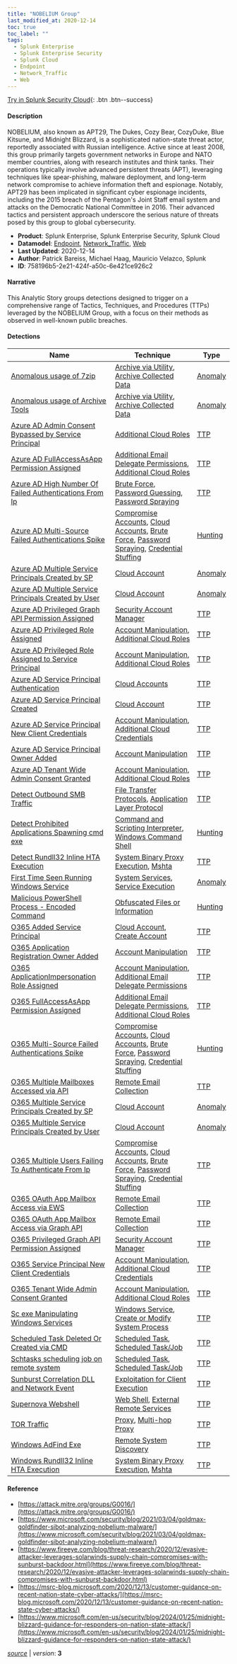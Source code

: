 ```yaml
---
title: "NOBELIUM Group"
last_modified_at: 2020-12-14
toc: true
toc_label: ""
tags:
  - Splunk Enterprise
  - Splunk Enterprise Security
  - Splunk Cloud
  - Endpoint
  - Network_Traffic
  - Web
---
```


[Try in Splunk Security Cloud](https://www.splunk.com/en_us/cyber-security.html){: .btn .btn--success}

#### Description

NOBELIUM, also known as APT29, The Dukes, Cozy Bear, CozyDuke, Blue Kitsune, and Midnight Blizzard, is a sophisticated nation-state threat actor, reportedly associated with Russian intelligence. Active since at least 2008, this group primarily targets government networks in Europe and NATO member countries, along with research institutes and think tanks. Their operations typically involve advanced persistent threats (APT), leveraging techniques like spear-phishing, malware deployment, and long-term network compromise to achieve information theft and espionage. Notably, APT29 has been implicated in significant cyber espionage incidents, including the 2015 breach of the Pentagon's Joint Staff email system and attacks on the Democratic National Committee in 2016. Their advanced tactics and persistent approach underscore the serious nature of threats posed by this group to global cybersecurity.

- **Product**: Splunk Enterprise, Splunk Enterprise Security, Splunk Cloud
- **Datamodel**: [Endpoint](https://docs.splunk.com/Documentation/CIM/latest/User/Endpoint), [Network_Traffic](https://docs.splunk.com/Documentation/CIM/latest/User/NetworkTraffic), [Web](https://docs.splunk.com/Documentation/CIM/latest/User/Web)
- **Last Updated**: 2020-12-14
- **Author**: Patrick Bareiss, Michael Haag, Mauricio Velazco, Splunk
- **ID**: 758196b5-2e21-424f-a50c-6e421ce926c2

#### Narrative

This Analytic Story groups detections designed to trigger on a comprehensive range of Tactics, Techniques, and Procedures (TTPs) leveraged by the NOBELIUM Group, with a focus on their methods as observed in well-known public breaches.

#### Detections

| Name        | Technique   | Type         |
| ----------- | ----------- |--------------|
| [Anomalous usage of 7zip](/endpoint/9364ee8e-a39a-11eb-8f1d-acde48001122/) | [Archive via Utility](/tags/#archive-via-utility), [Archive Collected Data](/tags/#archive-collected-data) | [Anomaly](https://github.com/splunk/security_content/wiki/Detection-Analytic-Types) |
| [Anomalous usage of Archive Tools](/endpoint/63614a58-10e2-4c6c-ae81-ea1113681439/) | [Archive via Utility](/tags/#archive-via-utility), [Archive Collected Data](/tags/#archive-collected-data) | [Anomaly](https://github.com/splunk/security_content/wiki/Detection-Analytic-Types) |
| [Azure AD Admin Consent Bypassed by Service Principal](/cloud/9d4fea43-9182-4c5a-ada8-13701fd5615d/) | [Additional Cloud Roles](/tags/#additional-cloud-roles) | [TTP](https://github.com/splunk/security_content/wiki/Detection-Analytic-Types) |
| [Azure AD FullAccessAsApp Permission Assigned](/cloud/ae286126-f2ad-421c-b240-4ea83bd1c43a/) | [Additional Email Delegate Permissions](/tags/#additional-email-delegate-permissions), [Additional Cloud Roles](/tags/#additional-cloud-roles) | [TTP](https://github.com/splunk/security_content/wiki/Detection-Analytic-Types) |
| [Azure AD High Number Of Failed Authentications From Ip](/cloud/e5ab41bf-745d-4f72-a393-2611151afd8e/) | [Brute Force](/tags/#brute-force), [Password Guessing](/tags/#password-guessing), [Password Spraying](/tags/#password-spraying) | [TTP](https://github.com/splunk/security_content/wiki/Detection-Analytic-Types) |
| [Azure AD Multi-Source Failed Authentications Spike](/cloud/116e11a9-63ea-41eb-a66a-6a13bdc7d2c7/) | [Compromise Accounts](/tags/#compromise-accounts), [Cloud Accounts](/tags/#cloud-accounts), [Brute Force](/tags/#brute-force), [Password Spraying](/tags/#password-spraying), [Credential Stuffing](/tags/#credential-stuffing) | [Hunting](https://github.com/splunk/security_content/wiki/Detection-Analytic-Types) |
| [Azure AD Multiple Service Principals Created by SP](/cloud/66cb378f-234d-4fe1-bb4c-e7878ff6b017/) | [Cloud Account](/tags/#cloud-account) | [Anomaly](https://github.com/splunk/security_content/wiki/Detection-Analytic-Types) |
| [Azure AD Multiple Service Principals Created by User](/cloud/32880707-f512-414e-bd7f-204c0c85b758/) | [Cloud Account](/tags/#cloud-account) | [Anomaly](https://github.com/splunk/security_content/wiki/Detection-Analytic-Types) |
| [Azure AD Privileged Graph API Permission Assigned](/cloud/5521f8c5-1aa3-473c-9eb7-853701924a06/) | [Security Account Manager](/tags/#security-account-manager) | [TTP](https://github.com/splunk/security_content/wiki/Detection-Analytic-Types) |
| [Azure AD Privileged Role Assigned](/cloud/a28f0bc3-3400-4a6e-a2da-89b9e95f0d2a/) | [Account Manipulation](/tags/#account-manipulation), [Additional Cloud Roles](/tags/#additional-cloud-roles) | [TTP](https://github.com/splunk/security_content/wiki/Detection-Analytic-Types) |
| [Azure AD Privileged Role Assigned to Service Principal](/cloud/5dfaa3d3-e2e4-4053-8252-16d9ee528c41/) | [Account Manipulation](/tags/#account-manipulation), [Additional Cloud Roles](/tags/#additional-cloud-roles) | [TTP](https://github.com/splunk/security_content/wiki/Detection-Analytic-Types) |
| [Azure AD Service Principal Authentication](/cloud/5a2ec401-60bb-474e-b936-1e66e7aa4060/) | [Cloud Accounts](/tags/#cloud-accounts) | [TTP](https://github.com/splunk/security_content/wiki/Detection-Analytic-Types) |
| [Azure AD Service Principal Created](/cloud/f8ba49e7-ffd3-4b53-8f61-e73974583c5d/) | [Cloud Account](/tags/#cloud-account) | [TTP](https://github.com/splunk/security_content/wiki/Detection-Analytic-Types) |
| [Azure AD Service Principal New Client Credentials](/cloud/e3adc0d3-9e4b-4b5d-b662-12cec1adff2a/) | [Account Manipulation](/tags/#account-manipulation), [Additional Cloud Credentials](/tags/#additional-cloud-credentials) | [TTP](https://github.com/splunk/security_content/wiki/Detection-Analytic-Types) |
| [Azure AD Service Principal Owner Added](/cloud/7ddf2084-6cf3-4a44-be83-474f7b73c701/) | [Account Manipulation](/tags/#account-manipulation) | [TTP](https://github.com/splunk/security_content/wiki/Detection-Analytic-Types) |
| [Azure AD Tenant Wide Admin Consent Granted](/cloud/dc02c0ee-6ac0-4c7f-87ba-8ce43a4e4418/) | [Account Manipulation](/tags/#account-manipulation), [Additional Cloud Roles](/tags/#additional-cloud-roles) | [TTP](https://github.com/splunk/security_content/wiki/Detection-Analytic-Types) |
| [Detect Outbound SMB Traffic](/network/1bed7774-304a-4e8f-9d72-d80e45ff492b/) | [File Transfer Protocols](/tags/#file-transfer-protocols), [Application Layer Protocol](/tags/#application-layer-protocol) | [TTP](https://github.com/splunk/security_content/wiki/Detection-Analytic-Types) |
| [Detect Prohibited Applications Spawning cmd exe](/endpoint/dcfd6b40-42f9-469d-a433-2e53f7486664/) | [Command and Scripting Interpreter](/tags/#command-and-scripting-interpreter), [Windows Command Shell](/tags/#windows-command-shell) | [Hunting](https://github.com/splunk/security_content/wiki/Detection-Analytic-Types) |
| [Detect Rundll32 Inline HTA Execution](/endpoint/91c79f14-5b41-11eb-ae93-0242ac130002/) | [System Binary Proxy Execution](/tags/#system-binary-proxy-execution), [Mshta](/tags/#mshta) | [TTP](https://github.com/splunk/security_content/wiki/Detection-Analytic-Types) |
| [First Time Seen Running Windows Service](/endpoint/823136f2-d755-4b6d-ae04-372b486a5808/) | [System Services](/tags/#system-services), [Service Execution](/tags/#service-execution) | [Anomaly](https://github.com/splunk/security_content/wiki/Detection-Analytic-Types) |
| [Malicious PowerShell Process - Encoded Command](/endpoint/c4db14d9-7909-48b4-a054-aa14d89dbb19/) | [Obfuscated Files or Information](/tags/#obfuscated-files-or-information) | [Hunting](https://github.com/splunk/security_content/wiki/Detection-Analytic-Types) |
| [O365 Added Service Principal](/cloud/1668812a-6047-11eb-ae93-0242ac130002/) | [Cloud Account](/tags/#cloud-account), [Create Account](/tags/#create-account) | [TTP](https://github.com/splunk/security_content/wiki/Detection-Analytic-Types) |
| [O365 Application Registration Owner Added](/cloud/c068d53f-6aaa-4558-8011-3734df878266/) | [Account Manipulation](/tags/#account-manipulation) | [TTP](https://github.com/splunk/security_content/wiki/Detection-Analytic-Types) |
| [O365 ApplicationImpersonation Role Assigned](/cloud/49cdce75-f814-4d56-a7a4-c64ec3a481f2/) | [Account Manipulation](/tags/#account-manipulation), [Additional Email Delegate Permissions](/tags/#additional-email-delegate-permissions) | [TTP](https://github.com/splunk/security_content/wiki/Detection-Analytic-Types) |
| [O365 FullAccessAsApp Permission Assigned](/cloud/01a510b3-a6ac-4d50-8812-7e8a3cde3d79/) | [Additional Email Delegate Permissions](/tags/#additional-email-delegate-permissions), [Additional Cloud Roles](/tags/#additional-cloud-roles) | [TTP](https://github.com/splunk/security_content/wiki/Detection-Analytic-Types) |
| [O365 Multi-Source Failed Authentications Spike](/cloud/ea4e2c41-dbfb-4f5f-a7b6-9ac1b7f104aa/) | [Compromise Accounts](/tags/#compromise-accounts), [Cloud Accounts](/tags/#cloud-accounts), [Brute Force](/tags/#brute-force), [Password Spraying](/tags/#password-spraying), [Credential Stuffing](/tags/#credential-stuffing) | [Hunting](https://github.com/splunk/security_content/wiki/Detection-Analytic-Types) |
| [O365 Multiple Mailboxes Accessed via API](/cloud/7cd853e9-d370-412f-965d-a2bcff2a2908/) | [Remote Email Collection](/tags/#remote-email-collection) | [TTP](https://github.com/splunk/security_content/wiki/Detection-Analytic-Types) |
| [O365 Multiple Service Principals Created by SP](/cloud/ef4c3f20-d1ad-4ad1-a3f4-d5f391c005fe/) | [Cloud Account](/tags/#cloud-account) | [Anomaly](https://github.com/splunk/security_content/wiki/Detection-Analytic-Types) |
| [O365 Multiple Service Principals Created by User](/cloud/a34e65d0-54de-4b02-9db8-5a04522067f6/) | [Cloud Account](/tags/#cloud-account) | [Anomaly](https://github.com/splunk/security_content/wiki/Detection-Analytic-Types) |
| [O365 Multiple Users Failing To Authenticate From Ip](/cloud/8d486e2e-3235-4cfe-ac35-0d042e24ecb4/) | [Compromise Accounts](/tags/#compromise-accounts), [Cloud Accounts](/tags/#cloud-accounts), [Brute Force](/tags/#brute-force), [Password Spraying](/tags/#password-spraying), [Credential Stuffing](/tags/#credential-stuffing) | [TTP](https://github.com/splunk/security_content/wiki/Detection-Analytic-Types) |
| [O365 OAuth App Mailbox Access via EWS](/cloud/e600cf1a-0bef-4426-b42e-00176d610a4d/) | [Remote Email Collection](/tags/#remote-email-collection) | [TTP](https://github.com/splunk/security_content/wiki/Detection-Analytic-Types) |
| [O365 OAuth App Mailbox Access via Graph API](/cloud/9db0d5b0-4058-4cb7-baaf-77d8143539a2/) | [Remote Email Collection](/tags/#remote-email-collection) | [TTP](https://github.com/splunk/security_content/wiki/Detection-Analytic-Types) |
| [O365 Privileged Graph API Permission Assigned](/cloud/868f3131-d5e1-4bf1-af5b-9b0fbaaaedbb/) | [Security Account Manager](/tags/#security-account-manager) | [TTP](https://github.com/splunk/security_content/wiki/Detection-Analytic-Types) |
| [O365 Service Principal New Client Credentials](/cloud/a1b229e9-d962-4222-8c62-905a8a010453/) | [Account Manipulation](/tags/#account-manipulation), [Additional Cloud Credentials](/tags/#additional-cloud-credentials) | [TTP](https://github.com/splunk/security_content/wiki/Detection-Analytic-Types) |
| [O365 Tenant Wide Admin Consent Granted](/cloud/50eaabf8-5180-4e86-bfb2-011472c359fc/) | [Account Manipulation](/tags/#account-manipulation), [Additional Cloud Roles](/tags/#additional-cloud-roles) | [TTP](https://github.com/splunk/security_content/wiki/Detection-Analytic-Types) |
| [Sc exe Manipulating Windows Services](/endpoint/f0c693d8-2a89-4ce7-80b4-98fea4c3ea6d/) | [Windows Service](/tags/#windows-service), [Create or Modify System Process](/tags/#create-or-modify-system-process) | [TTP](https://github.com/splunk/security_content/wiki/Detection-Analytic-Types) |
| [Scheduled Task Deleted Or Created via CMD](/endpoint/d5af132c-7c17-439c-9d31-13d55340f36c/) | [Scheduled Task](/tags/#scheduled-task), [Scheduled Task/Job](/tags/#scheduled-task/job) | [TTP](https://github.com/splunk/security_content/wiki/Detection-Analytic-Types) |
| [Schtasks scheduling job on remote system](/endpoint/1297fb80-f42a-4b4a-9c8a-88c066237cf6/) | [Scheduled Task](/tags/#scheduled-task), [Scheduled Task/Job](/tags/#scheduled-task/job) | [TTP](https://github.com/splunk/security_content/wiki/Detection-Analytic-Types) |
| [Sunburst Correlation DLL and Network Event](/endpoint/701a8740-e8db-40df-9190-5516d3819787/) | [Exploitation for Client Execution](/tags/#exploitation-for-client-execution) | [TTP](https://github.com/splunk/security_content/wiki/Detection-Analytic-Types) |
| [Supernova Webshell](/web/2ec08a09-9ff1-4dac-b59f-1efd57972ec1/) | [Web Shell](/tags/#web-shell), [External Remote Services](/tags/#external-remote-services) | [TTP](https://github.com/splunk/security_content/wiki/Detection-Analytic-Types) |
| [TOR Traffic](/network/ea688274-9c06-4473-b951-e4cb7a5d7a45/) | [Proxy](/tags/#proxy), [Multi-hop Proxy](/tags/#multi-hop-proxy) | [TTP](https://github.com/splunk/security_content/wiki/Detection-Analytic-Types) |
| [Windows AdFind Exe](/endpoint/bd3b0187-189b-46c0-be45-f52da2bae67f/) | [Remote System Discovery](/tags/#remote-system-discovery) | [TTP](https://github.com/splunk/security_content/wiki/Detection-Analytic-Types) |
| [Windows Rundll32 Inline HTA Execution](/endpoint/0caa1dd6-94f5-11ec-9786-acde48001122/) | [System Binary Proxy Execution](/tags/#system-binary-proxy-execution), [Mshta](/tags/#mshta) | [TTP](https://github.com/splunk/security_content/wiki/Detection-Analytic-Types) |

#### Reference

* [https://attack.mitre.org/groups/G0016/](https://attack.mitre.org/groups/G0016/)
* [https://www.microsoft.com/security/blog/2021/03/04/goldmax-goldfinder-sibot-analyzing-nobelium-malware/](https://www.microsoft.com/security/blog/2021/03/04/goldmax-goldfinder-sibot-analyzing-nobelium-malware/)
* [https://www.fireeye.com/blog/threat-research/2020/12/evasive-attacker-leverages-solarwinds-supply-chain-compromises-with-sunburst-backdoor.html](https://www.fireeye.com/blog/threat-research/2020/12/evasive-attacker-leverages-solarwinds-supply-chain-compromises-with-sunburst-backdoor.html)
* [https://msrc-blog.microsoft.com/2020/12/13/customer-guidance-on-recent-nation-state-cyber-attacks/](https://msrc-blog.microsoft.com/2020/12/13/customer-guidance-on-recent-nation-state-cyber-attacks/)
* [https://www.microsoft.com/en-us/security/blog/2024/01/25/midnight-blizzard-guidance-for-responders-on-nation-state-attack/](https://www.microsoft.com/en-us/security/blog/2024/01/25/midnight-blizzard-guidance-for-responders-on-nation-state-attack/)



[*source*](https://github.com/splunk/security_content/tree/develop/stories/nobelium_group.yml) \| *version*: **3**